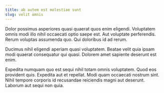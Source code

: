 ```yaml
---
title: ab autem est molestiae sunt
slug: velit omnis
---
```


Dolor possimus asperiores quasi quaerat quos enim eligendi. Voluptatem omnis modi illo nihil occaecati optio saepe est. Aut voluptate perferendis. Rerum voluptas assumenda quo. Qui doloribus id ad rerum.

Ducimus nihil eligendi aperiam quasi voluptatem. Beatae velit quia ipsam modi quaerat consequatur qui quasi. Dolorem amet sapiente deserunt est enim.

Expedita numquam quo est sequi nihil totam omnis voluptatem. Quod eos provident quis. Expedita aut et repellat. Modi quam occaecati nostrum sint. Nihil tempore corporis id recusandae reiciendis magni aut deserunt. Laborum aut sequi non quia.
